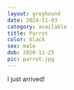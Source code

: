 ```yaml
---
layout: greyhound
date: 2024-11-03
category: available
title: Parrot
color: black
sex: male
dob: 2020-11-25
pic: parrot.jpg
---
```

I just arrived!
